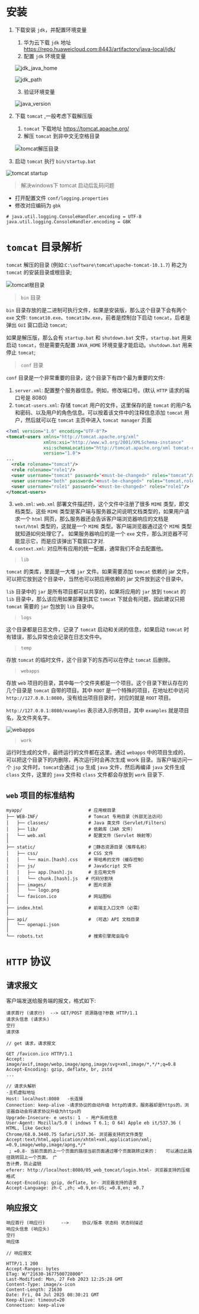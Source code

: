 # 安装

1. 下载安装 `jdk`，并配置环境变量
    1. 华为云下载 `jdk` 地址 https://repo.huaweicloud.com:8443/artifactory/java-local/jdk/
    2. 配置 `jdk` 环境变量

   ![jdk_java_home](./imgs/tomcat_jdk_env_java_home.png)

   ![jdk_path](./imgs/tomcat_jdk_env_path.png)

    3. 验证环境变量

   ![java_version](./imgs/tomcat_jdk_version.png)

2. 下载 `tomcat` ,一般考虑下载解压版
    1. `tomcat` 下载地址 https://tomcat.apache.org/
    2. 解压 `tomcat` 到非中文无空格目录
      
   ![tomcat解压目录](./imgs/tomcat_un_zip_dir.png)

3. 启动 `tomcat` 执行 `bin/startup.bat` 

![tomcat startup](./imgs/tomcat_startup.png)

> 解决windows下 tomcat 启动后乱码问题

- 打开配置文件 `conf/logging.properties`
- 修改对应编码为 `gbk`

```properties
# java.util.logging.ConsoleHandler.encoding = UTF-8
java.util.logging.ConsoleHandler.encoding = GBK
```

# `tomcat` 目录解析

`tomcat` 解压的目录 (例如:`C:\software\tomcat\apache-tomcat-10.1.7`) 称之为 `tomcat` 的安装目录或根目录;

![tomcat根目录](./imgs/tomcat_un_zip_dir.png)

> `bin` 目录

`bin` 目录存放的是二进制可执行文件，如果是安装版，那么这个目录下会有两个 `exe` 文件: `tomcat10.exe`、`tomcat10w.exe`，前者是控制台下启动 `tomcat`，后者是弹出 `GUI` 窗口启动 `tomcat`;

如果是解压版，那么会有 `startup.bat` 和 `shutdown.bat` 文件，`startup.bat` 用来启动 `tomcat`，但是需要先配置 `JAVA_HOME` 环境变量才能启动。`shutdown.bat` 用来停止 `tomcat`;

> `conf` 目录

`conf` 目录是一个非常重要的目录，这个目录下有四个最为重要的文件:

1. `server.xml`: 配置整个服务器信息。例如，修改端口号。(默认 `HTTP` 请求的端口号是 8080)
2. `tomcat-users.xml`: 存储 `tomcat` 用户的文件，这里保存的是 `tomcat` 的用户名和密码、以及用户的角色信息。可以按着该文件中的注释信息添加 `tomcat` 用户，然后就可以在 `tomcat` 主页中进入 `tomcat manager` 页面

```xml
<?xml version="1.0" encoding="UTF-8"?>
<tomcat-users xmlns="http://tomcat.apache.org/xml"
              xmlns:xsi="http://www.w3.org/2001/XMLSchema-instance"
              xsi:schemaLocation="http://tomcat.apache.org/xml tomcat-users.xsd"
              version="1.0">
...
  <role rolename="tomcat"/>
  <role rolename="role1"/>
  <user username="tomcat" password="<must-be-changed>" roles="tomcat"/>
  <user username="both" password="<must-be-changed>" roles="tomcat,role1"/>
  <user username="role1" password="<must-be-changed>" roles="role1"/>
</tomcat-users>
```

3. `web.xml`: `web.xml` 部署文件描述符，这个文件中注册了很多 `MIME` 类型，即文档类型。这些 `MIME` 类型是客户端与服务器之间说明文档类型的，如果用户请求一个 `html` 网页，那么服务器还会告诉客户端浏览器响应的文档是 `text/html` 类型的，这就是一个 `MIME` 类型。客户端浏览器通过这个 `MIME` 类型就知道如何处理它了。 如果服务器响应的是一个 `exe` 文件，那么浏览器不可能显示它，而是应该弹出下载窗口才对.
4. `context.xml`: 对应所有应用的统一配置，通常我们不会去配置他。

> `lib`

`tomcat` 的类库，里面是一大堆 `jar` 文件。如果需要添加 `tomcat` 依赖的 jar 文件，可以把它放到这个目录中，当然也可以把应用依赖的 jar 文件放到这个目录中。

`lib` 目录中的 `jar` 是所有项目都可以共享的，如果将应用的 `jar` 放到 `tomcat` 的 `lib` 目录中，那么该应用如果部署到其它 `tomcat` 下就会有问题，因此建议只把 `tomcat` 需要的 `jar` 包放到 `lib` 目录中。

> `logs`

这个目录都是日志文件，记录了 `tomcat` 启动和关闭的信息，如果启动 `tomcat` 时有错误，那么异常也会记录在日志文件中。

> `temp`

存放 `tomcat` 的临时文件，这个目录下的东西可以在停止 `tomcat` 后删除。

> `webapps`

存放 `web` 项目的目录，其中每一个文件夹都是一个项目。这个目录下默认存在的几个目录是 `tomcat` 自带的项目。其中 `ROOT` 是一个特殊的项目，在地址栏中访问 `http://127.0.0.1:8080`，没有给出项目目录时，对应的就是 `ROOT` 项目。

`http://127.0.0.1:8080/examples` 表示进入示例项目，其中 `examples` 就是项目名，及文件夹名字。

![webapps](./imgs/tomcat_dir_webapps_default.png)


> `work`

运行时生成的文件，最终运行的文件都在这里。通过 `webapps` 中的项目生成的，可以把这个目录下的内删除，再次运行时会再次生成 work 目录。当客户端访问一个 `jsp` 文件时，`tomcat`会通过 `jsp` 生成 `java` 文件，然后再编译 `java` 文件生成 `class` 文件，这里的 `java` 文件和 `class` 文件都会存放到 `work` 目录下.

## `web` 项目的标准结构

```text
myapp/                         # 应用根目录
├── WEB-INF/                   # Tomcat 专用目录（外部无法访问）
│   ├── classes/               # Java 类文件（Servlet/Filters）
│   ├── lib/                   # 依赖库（JAR 文件）
│   └── web.xml                # 配置文件（Servlet 映射等）
│
├── static/                    # 🌟静态资源目录（推荐名称）
│   ├── css/                   # CSS 文件
│   │   └── main.[hash].css    # 带哈希的文件（缓存控制）
│   ├── js/                    # JavaScript 文件
│   │   ├── app.[hash].js      # 主应用文件
│   │   └── chunk.[hash].js   # 代码分割块
│   ├── images/                # 图片资源
│   │   └── logo.png
│   └── favicon.ico            # 网站图标
│
├── index.html                 # 前端主入口文件（必需）
│
├── api/                       # （可选）API 文档目录
│   └── openapi.json
│
└── robots.txt                 # 搜索引擎爬虫指令
```

# `HTTP` 协议

## 请求报文

客户端发送给服务端的报文，格式如下:

```text
请求首行 (请求行)  --> GET/POST 资源路径?参数 HTTP/1.1
请求头信息 (请求头)
空行
请求体

// get 请求，请求报文

GET /favicon.ico HTTP/1.1
Accept: image/avif,image/webp,image/apng,image/svg+xml,image/*,*/*;q=0.8
Accept-Encoding: gzip, deflate, br, zstd
...

// 请求头解析
-主机虚拟地址
Host: localhost:8080   -长连接
Connection: keep-alive -请求协议的自动升级 http的请求，服务器却是https的，浏览器自动会将请求协议升级为https的
Upgrade-Insecure- e uests: 1  - 用户系统信息
User-Agent: Mozilla/5.0 ( indows T 6.1; O 64) Apple eb it/537.36 ( HTML, like Gecko) 
Chrome/68.0.3440.75 Safari/537.36- 浏览器支持的文件类型
Accept:text/html,application/xhtml+xml,application/xml; =0.9,image/webp,image/apng,*/*
 ; =0.8- 当前页面的上一个页面的路径当前页面通过哪个页面跳转过来的：   可以通过此路径跳转回上一个页面， 广
告计费，防止盗链
eferer: http://localhost:8080/05_web_tomcat/login.html- 浏览器支持的压缩格式
Accept-Encoding: gzip, deflate, br- 浏览器支持的语言
Accept-Language: zh-C ,zh; =0.9,en-US; =0.8,en; =0.7
```

## 响应报文

```text
响应首行 (响应行)      -->     协议/版本 状态码 状态码描述
响应头信息 (响应头)
空行
响应体

// 响应报文

HTTP/1.1 200
Accept-Ranges: bytes
ETag: W/"21630-1677500728000"
Last-Modified: Mon, 27 Feb 2023 12:25:28 GMT
Content-Type: image/x-icon
Content-Length: 21630
Date: Fri, 04 Jul 2025 08:30:21 GMT
Keep-Alive: timeout=20
Connection: keep-alive
```














